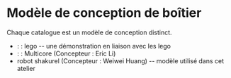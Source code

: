 # Modèle de conception de boîtier

Chaque catalogue est un modèle de conception distinct.

* : : lego -- une démonstration en liaison avec les lego
* : : Multicore (Concepteur : Eric Li)
* robot shakurel (Concepteur : Weiwei Huang) -- modèle utilisé dans cet atelier
